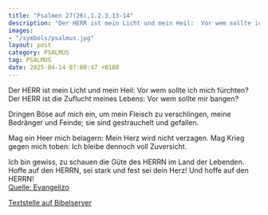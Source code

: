 ```yaml
---
title: "Psalmen 27(26),1.2.3.13-14"
description: "Der HERR ist mein Licht und mein Heil:  Vor wem sollte ich mich fürchten?  Der HERR ist die Zuflucht meines Lebens:  Vor wem sollte mir bangen?  Dringen Böse auf mich ein,  um mein Fleisch zu verschlingen,  meine Bedränger und Feinde;  sie sind gestrauchelt und gefallen.  M...."
images:
- "/symbols/psalmus.jpg"
layout: post
category: PSALMUS
tag: PSALMUS
date: 2025-04-14 07:00:47 +0100
---
```

Der HERR ist mein Licht und mein Heil: 
Vor wem sollte ich mich fürchten? 
Der HERR ist die Zuflucht meines Lebens: 
Vor wem sollte mir bangen?

Dringen Böse auf mich ein, 
um mein Fleisch zu verschlingen, 
meine Bedränger und Feinde; 
sie sind gestrauchelt und gefallen.

Mag ein Heer mich belagern: 
Mein Herz wird nicht verzagen.<!--more--> 
Mag Krieg gegen mich toben: 
Ich bleibe dennoch voll Zuversicht.

Ich bin gewiss, zu schauen 
die Güte des HERRN im Land der Lebenden.
Hoffe auf den HERRN, sei stark 
und fest sei dein Herz! Und hoffe auf den HERRN!<br>
[Quelle: Evangelizo](https://evangeliumtagfuertag.org/DE/gospel)

[Textstelle auf Bibelserver](https://www.bibleserver.com/EU/ps27(26),1.2.3.13-14)

